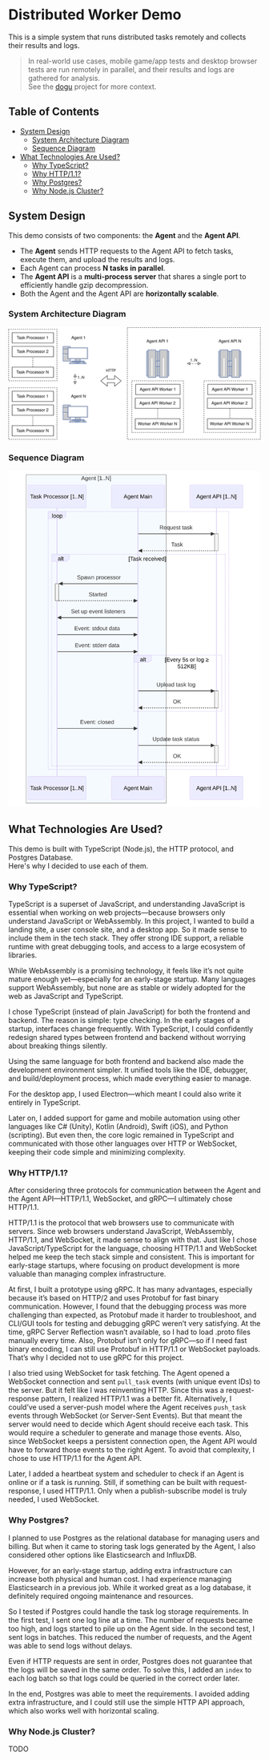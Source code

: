 # Distributed Worker Demo

This is a simple system that runs distributed tasks remotely and collects their results and logs.

> In real-world use cases, mobile game/app tests and desktop browser tests are run remotely in parallel, and their results and logs are gathered for analysis.  
> See the [dogu](https://github.com/dogu-team/dogu) project for more context.

## Table of Contents

<!-- toc -->

- [System Design](#system-design)
  - [System Architecture Diagram](#system-architecture-diagram)
  - [Sequence Diagram](#sequence-diagram)
- [What Technologies Are Used?](#what-technologies-are-used)
  - [Why TypeScript?](#why-typescript)
  - [Why HTTP/1.1?](#why-http11)
  - [Why Postgres?](#why-postgres)
  - [Why Node.js Cluster?](#why-nodejs-cluster)

<!-- tocstop -->

## System Design

This demo consists of two components: the **Agent** and the **Agent API**.

- The **Agent** sends HTTP requests to the Agent API to fetch tasks, execute them, and upload the results and logs.
- Each Agent can process **N tasks in parallel**.
- The **Agent API** is a **multi-process server** that shares a single port to efficiently handle gzip decompression.
- Both the Agent and the Agent API are **horizontally scalable**.

### System Architecture Diagram

![System architecture diagram](/images/system_architecture.svg)

### Sequence Diagram

![Sequence diagram](/images/sequence_diagram.svg)

## What Technologies Are Used?

This demo is built with TypeScript (Node.js), the HTTP protocol, and Postgres Database.  
Here's why I decided to use each of them.

### Why TypeScript?

TypeScript is a superset of JavaScript, and understanding JavaScript is essential when working on web projects—because browsers only understand JavaScript or WebAssembly. In this project, I wanted to build a landing site, a user console site, and a desktop app. So it made sense to include them in the tech stack. They offer strong IDE support, a reliable runtime with great debugging tools, and access to a large ecosystem of libraries.

While WebAssembly is a promising technology, it feels like it’s not quite mature enough yet—especially for an early-stage startup. Many languages support WebAssembly, but none are as stable or widely adopted for the web as JavaScript and TypeScript.

I chose TypeScript (instead of plain JavaScript) for both the frontend and backend. The reason is simple: type checking. In the early stages of a startup, interfaces change frequently. With TypeScript, I could confidently redesign shared types between frontend and backend without worrying about breaking things silently.

Using the same language for both frontend and backend also made the development environment simpler. It unified tools like the IDE, debugger, and build/deployment process, which made everything easier to manage.

For the desktop app, I used Electron—which meant I could also write it entirely in TypeScript.

Later on, I added support for game and mobile automation using other languages like C# (Unity), Kotlin (Android), Swift (iOS), and Python (scripting). But even then, the core logic remained in TypeScript and communicated with those other languages over HTTP or WebSocket, keeping their code simple and minimizing complexity.

### Why HTTP/1.1?

After considering three protocols for communication between the Agent and the Agent API—HTTP/1.1, WebSocket, and gRPC—I ultimately chose HTTP/1.1.

HTTP/1.1 is the protocol that web browsers use to communicate with servers.
Since web browsers understand JavaScript, WebAssembly, HTTP/1.1, and WebSocket, it made sense to align with that.
Just like I chose JavaScript/TypeScript for the language, choosing HTTP/1.1 and WebSocket helped me keep the tech stack simple and consistent.
This is important for early-stage startups, where focusing on product development is more valuable than managing complex infrastructure.

At first, I built a prototype using gRPC.
It has many advantages, especially because it’s based on HTTP/2 and uses Protobuf for fast binary communication.
However, I found that the debugging process was more challenging than expected, as Protobuf made it harder to troubleshoot, and CLI/GUI tools for testing and debugging gRPC weren’t very satisfying.
At the time, gRPC Server Reflection wasn’t available, so I had to load .proto files manually every time.
Also, Protobuf isn’t only for gRPC—so if I need fast binary encoding, I can still use Protobuf in HTTP/1.1 or WebSocket payloads.
That’s why I decided not to use gRPC for this project.

I also tried using WebSocket for task fetching.
The Agent opened a WebSocket connection and sent `pull_task` events (with unique event IDs) to the server.
But it felt like I was reinventing HTTP.
Since this was a request-response pattern, I realized HTTP/1.1 was a better fit.
Alternatively, I could’ve used a server-push model where the Agent receives `push_task` events through WebSocket (or Server-Sent Events).
But that meant the server would need to decide which Agent should receive each task.
This would require a scheduler to generate and manage those events.
Also, since WebSocket keeps a persistent connection open, the Agent API would have to forward those events to the right Agent.
To avoid that complexity, I chose to use HTTP/1.1 for the Agent API.

Later, I added a heartbeat system and scheduler to check if an Agent is online or if a task is running.
Still, if something can be built with request-response, I used HTTP/1.1.
Only when a publish-subscribe model is truly needed, I used WebSocket.

### Why Postgres?

I planned to use Postgres as the relational database for managing users and billing.
But when it came to storing task logs generated by the Agent, I also considered other options like Elasticsearch and InfluxDB.

However, for an early-stage startup, adding extra infrastructure can increase both physical and human cost.
I had experience managing Elasticsearch in a previous job.
While it worked great as a log database, it definitely required ongoing maintenance and resources.

So I tested if Postgres could handle the task log storage requirements.
In the first test, I sent one log line at a time.
The number of requests became too high, and logs started to pile up on the Agent side.
In the second test, I sent logs in batches.
This reduced the number of requests, and the Agent was able to send logs without delays.

Even if HTTP requests are sent in order, Postgres does not guarantee that the logs will be saved in the same order.
To solve this, I added an `index` to each log batch so that logs could be queried in the correct order later.

In the end, Postgres was able to meet the requirements.
I avoided adding extra infrastructure, and I could still use the simple HTTP API approach, which also works well with horizontal scaling.

### Why Node.js Cluster?

TODO

